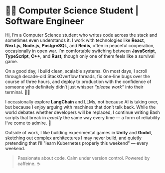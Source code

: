 # 👨‍💻 Computer Science Student | Software Engineer

Hi, I’m a Computer Science student who writes code across the stack and sometimes even understands it. I work with technologies like **React**, **Next.js**, **Node.js**, **PostgreSQL**, and **Redis**, often in peaceful cooperation, occasionally in open war. I’m comfortable switching between **JavaScript**, **TypeScript**, **C++**, and **Rust**, though only one of them feels like a survival game.

On a good day, I build clean, scalable systems. On most days, I scroll through decade-old StackOverflow threads, fix one-line bugs over the course of three hours, and deploy to production with the confidence of someone who definitely didn’t just whisper *“please work”* into their terminal. 🧘‍♂️

I occasionally explore **LangChain** and LLMs, not because AI is taking over, but because I enjoy arguing with machines that don’t talk back. While the world debates whether developers will be replaced, I continue writing Bash scripts that break in *exactly* the same way every time — a form of reliability I’ve come to admire. 🤖

Outside of work, I like building experimental games in **Unity** and **Godot**, sketching out complex architectures I may never build, and quietly pretending that I’ll "learn Kubernetes properly this weekend" — every weekend.  

> Passionate about code. Calm under version control. Powered by caffeine. ☕
